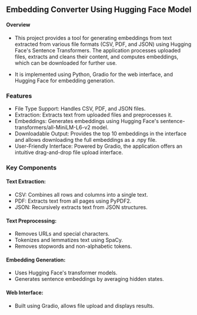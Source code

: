 ## Embedding Converter Using Hugging Face Model
#### Overview
- This project provides a tool for generating embeddings from text extracted from various file formats (CSV, PDF, and JSON) using Hugging Face's Sentence Transformers. The application processes uploaded files, extracts and cleans their content, and computes embeddings, which can be downloaded for further use.

- It is implemented using Python, Gradio for the web interface, and Hugging Face for embedding generation.

### Features
- File Type Support: Handles CSV, PDF, and JSON files.
-  Extraction: Extracts text from uploaded files and preprocesses it.
- Embeddings: Generates embeddings using Hugging Face's sentence-transformers/all-MiniLM-L6-v2 model.
- Downloadable Output: Provides the top 10 embeddings in the interface and allows downloading the full embeddings as a .npy file.
- User-Friendly Interface: Powered by Gradio, the application offers an intuitive drag-and-drop file upload interface.

### Key Components
#### Text Extraction:

- CSV: Combines all rows and columns into a single text.
- PDF: Extracts text from all pages using PyPDF2.
- JSON: Recursively extracts text from JSON structures.

#### Text Preprocessing:

- Removes URLs and special characters.
- Tokenizes and lemmatizes text using SpaCy.
- Removes stopwords and non-alphabetic tokens.

#### Embedding Generation:

- Uses Hugging Face's transformer models.
- Generates sentence embeddings by averaging hidden states.

#### Web Interface:

- Built using Gradio, allows file upload and displays results.
